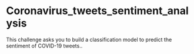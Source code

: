 # Coronavirus_tweets_sentiment_analysis
This challenge asks you to build a classification model to predict the sentiment of COVID-19 tweets..
